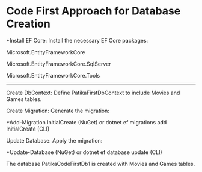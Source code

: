 # Code First Approach for Database Creation


*Install EF Core: Install the necessary EF Core packages:

Microsoft.EntityFrameworkCore

Microsoft.EntityFrameworkCore.SqlServer

Microsoft.EntityFrameworkCore.Tools


***********************************************************


Create DbContext: Define PatikaFirstDbContext to include Movies and Games tables.

Create Migration: Generate the migration:

*Add-Migration InitialCreate (NuGet) or dotnet ef migrations add InitialCreate (CLI)

Update Database: Apply the migration:

*Update-Database (NuGet) or dotnet ef database update (CLI)

The database PatikaCodeFirstDb1 is created with Movies and Games tables.
